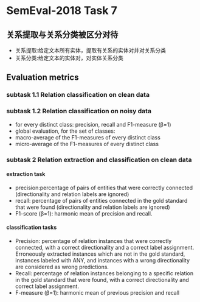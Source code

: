 # SemEval-2018 Task 7
## 关系提取与关系分类被区分对待
- 关系提取:给定文本所有实体，提取有关系的实体对并对关系分类
- 关系分类:给定文本的实体对，对实体关系分类
## Evaluation metrics
### subtask 1.1 Relation classification on clean data
### subtask 1.2 Relation classification on noisy data
- for every distinct class: precision, recall and F1-measure (β=1)
- global evaluation, for the set of classes:
- macro-average of the F1-measures of every distinct class
- micro-average of the F1-measures of every distinct class
### subtask 2 Relation extraction and classification on clean data
#### extraction task
- precision:percentage of pairs of entities that were correctly connected (directionality and relation labels are ignored)
- recall: percentage of pairs of entities connected in the gold standard that were found (directionality and relation labels are ignored)
- F1-score (β=1): harmonic mean of precision and recall.
#### classification tasks
- Precision: percentage of relation instances that were correctly connected, with a correct directionality and a correct label assignment. Erroneously extracted instances which are not in the gold standard, instances labeled with ANY,  and instances with a wrong directionality are considered as wrong predictions.
- Recall: percentage of relation instances belonging to a specific relation in the gold standard that were found, with a correct directionality and correct label assignment.
- F-measure (β=1): harmonic mean of previous precision and recall
